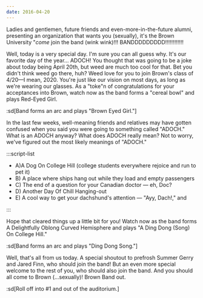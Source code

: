 ```yaml
---
date: 2016-04-20
---
```


Ladies and gentlemen, future friends and even-more-in-the-future alumni, presenting an organization that wants you (sexually), it's the Brown University "_come_ join the band (wink wink)!!! BANDDDDDDDDD!!!!!!!!!!!!

Well, today is a very special day. I'm sure you can all guess why. It's our favorite day of the year... ADOCH! You thought that was going to be a joke about today being April 20th, but weed are much too cool for that. Bet you didn't think weed go there, huh? Weed love for you to join Brown's class of 4/20—I mean, 2020. You're just like our vision on most days, as long as we're wearing our glasses. As a "toke"n of congratulations for your acceptances into Brown, watch now as the band forms a "cereal bowl" and plays Red-Eyed Girl.

:sd[Band forms an arc and plays "Brown Eyed Girl."]

In the last few weeks, well-meaning friends and relatives may have gotten confused when you said you were going to something called "ADOCH." What is an ADOCH anyway? What does ADOCH really mean? Not to worry, we've figured out the most likely meanings of "ADOCH."

:::script-list

- A)A Dog On College Hill (college students everywhere rejoice and run to pet it)
- B) A place where ships hang out while they load and empty passengers
- C) The end of a question for your Canadian doctor — eh, Doc?
- D) Another Day Of Chill Hanging-out
- E) A cool way to get your dachshund's attention — "Ayy, Dach!," and

:::

Hope that cleared things up a little bit for you! Watch now as the band forms A Delightfully Oblong Curved Hemisphere and plays "A Ding Dong (Song) On College Hill."

:sd[Band forms an arc and plays "Ding Dong Song."]

Well, that's all from us today. A special shoutout to prefrosh Summer Gerry and Jared Finn, who should join the band! But an even more special welcome to the rest of you, who should also join the band. And you should all come to Brown (...sexually)! Brown Band out.

:sd[Roll off into #1 and out of the auditorium.]
